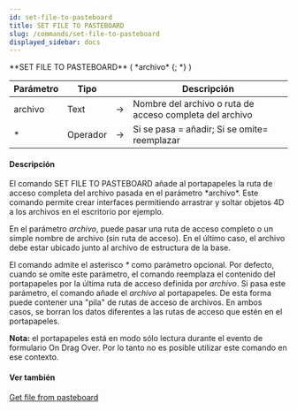 ```yaml
---
id: set-file-to-pasteboard
title: SET FILE TO PASTEBOARD
slug: /commands/set-file-to-pasteboard
displayed_sidebar: docs
---
```


<!--REF #_command_.SET FILE TO PASTEBOARD.Syntax-->**SET FILE TO PASTEBOARD** ( *archivo* {; *} )<!-- END REF-->
<!--REF #_command_.SET FILE TO PASTEBOARD.Params-->
| Parámetro | Tipo |  | Descripción |
| --- | --- | --- | --- |
| archivo | Text | &srarr; | Nombre del archivo o ruta de acceso completa del archivo |
| * | Operador | &srarr; | Si se pasa = añadir; Si se omite= reemplazar |

<!-- END REF-->

#### Descripción 

<!--REF #_command_.SET FILE TO PASTEBOARD.Summary-->El comando SET FILE TO PASTEBOARD añade al portapapeles la ruta de acceso completa del archivo pasada en el parámetro *archivo*.<!-- END REF--> Este comando permite crear interfaces permitiendo arrastrar y soltar objetos 4D a los archivos en el escritorio por ejemplo.  
  
En el parámetro *archivo*, puede pasar una ruta de acceso completo o un simple nombre de archivo (sin ruta de acceso). En el último caso, el archivo debe estar ubicado junto al archivo de estructura de la base.  
  
El comando admite el asterisco *\** como parámetro opcional. Por defecto, cuando se omite este parámetro, el comando reemplaza el contenido del portapapeles por la última ruta de acceso definida por *archivo*. Si pasa este parámetro, el comando añade el *archivo* al portapapeles. De esta forma puede contener una "pila" de rutas de acceso de archivos. En ambos casos, se borran los datos diferentes a las rutas de acceso que estén en el portapapeles.  

**Nota:** el portapapeles está en modo sólo lectura durante el evento de formulario On Drag Over. Por lo tanto no es posible utilizar este comando en ese contexto.

#### Ver también 

[Get file from pasteboard](get-file-from-pasteboard.md)  
